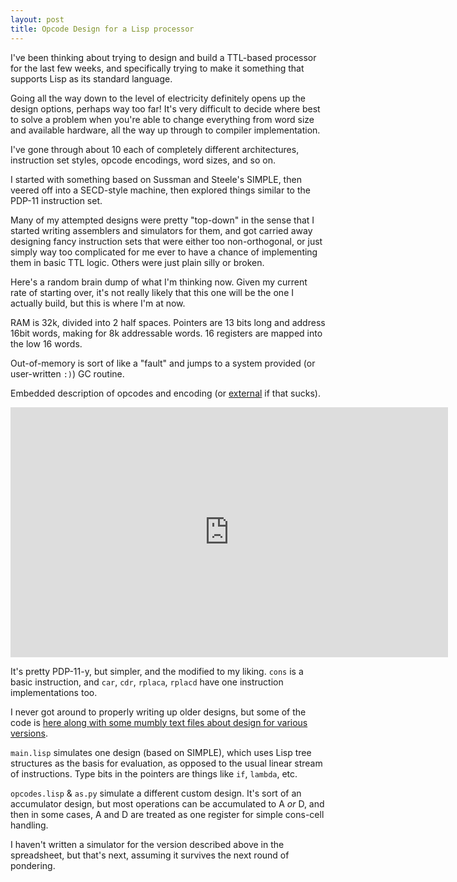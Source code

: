 ```yaml
---
layout: post
title: Opcode Design for a Lisp processor
---
```


I've been thinking about trying to design and build a TTL-based
processor for the last few weeks, and specifically trying to make it
something that supports Lisp as its standard language.

Going all the way down to the level of electricity definitely opens up
the design options, perhaps way too far! It's very difficult to decide
where best to solve a problem when you're able to change everything from
word size and available hardware, all the way up through to compiler
implementation.

I've gone through about 10 each of completely different architectures,
instruction set styles, opcode encodings, word sizes, and so on.

I started with something based on Sussman and Steele's SIMPLE, then
veered off into a SECD-style machine, then explored things similar to
the PDP-11 instruction set.

Many of my attempted designs were pretty "top-down" in the sense that I
started writing assemblers and simulators for them, and got carried away
designing fancy instruction sets that were either too non-orthogonal, or
just simply way too complicated for me ever to have a chance of
implementing them in basic TTL logic. Others were just plain silly or
broken.

Here's a random brain dump of what I'm thinking now. Given my current rate of
starting over, it's not really likely that this one will be the one I
actually build, but this is where I'm at now.

RAM is 32k, divided into 2 half spaces. Pointers are 13 bits long and
address 16bit words, making for 8k addressable words. 16 registers are
mapped into the low 16 words.

Out-of-memory is sort of like a "fault" and jumps to a system provided
(or user-written `:)`) GC routine.

Embedded description of opcodes and encoding (or
[external](http://spreadsheets.google.com/pub?key=0AreKWASMXkZTdGFrSFRBSDNPNUNwRXc4WWlsRjlGVVE&single=true&gid=0&output=html)
if that sucks).

<iframe width='700' height='400' frameborder='0' src='http://spreadsheets.google.com/pub?key=0AreKWASMXkZTdGFrSFRBSDNPNUNwRXc4WWlsRjlGVVE&amp;single=true&amp;gid=0&amp;output=html&amp;widget=true'></iframe>

It's pretty PDP-11-y, but simpler, and the modified to my liking. `cons`
is a basic instruction, and `car`, `cdr`, `rplaca`, `rplacd` have one
instruction implementations too.

I never got around to properly writing up older designs, but some of the
code is [here along with some mumbly text files about design for various
versions](http://code.google.com/p/lpu/source/browse/).
    
`main.lisp` simulates one design (based on SIMPLE), which uses Lisp tree
structures as the basis for evaluation, as opposed to the usual linear
stream of instructions. Type bits in the pointers are things like `if`,
`lambda`, etc.

`opcodes.lisp` & `as.py` simulate a different custom design. It's sort of
an accumulator design, but most operations can be accumulated to A *or*
D, and then in some cases, A and D are treated as one register for
simple cons-cell handling.

I haven't written a simulator for the version described above in the
spreadsheet, but that's next, assuming it survives the next round of
pondering.
